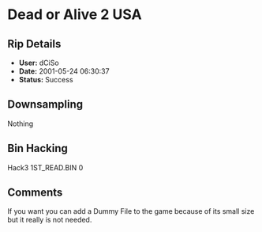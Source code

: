 # Dead or Alive 2 USA

## Rip Details

- **User:** dCiSo
- **Date:** 2001-05-24 06:30:37
- **Status:** Success

## Downsampling

Nothing

## Bin Hacking

Hack3 1ST_READ.BIN 0

## Comments

If you want you can add a Dummy File to the game because of its small size but it really is not needed.


